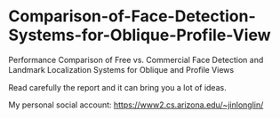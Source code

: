# Comparison-of-Face-Detection-Systems-for-Oblique-Profile-View
Performance Comparison of Free vs. Commercial Face Detection and Landmark Localization Systems for Oblique and Proﬁle Views

Read carefully the report and it can bring you a lot of ideas. 



My personal social account: https://www2.cs.arizona.edu/~jinlonglin/
